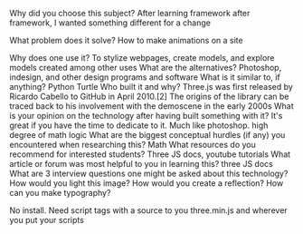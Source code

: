 Why did you choose this subject?
  After learning framework after framework, I wanted something different for a
  change

What problem does it solve?
  How to make animations on a site

Why does one use it?
  To stylize webpages, create models, and explore models created among other uses
What are the alternatives?
  Photoshop, indesign, and other design programs and software
What is it similar to, if anything?
  Python Turtle
Who built it and why?
  Three.js was first released by Ricardo Cabello to GitHub in April 2010.[2] The origins of the library can be traced back to his involvement with the demoscene in the early 2000s
What is your opinion on the technology after having built something with it?
  It's great if you have the time to dedicate to it. Much like photoshop.
  high degree of math logic
What are the biggest conceptual hurdles (if any) you encountered when researching this?
  Math
What resources do you recommend for interested students?
  Three JS docs, youtube tutorials
What article or forum was most helpful to you in learning this?
  three JS docs
What are 3 interview questions one might be asked about this technology?
  How would you light this image?
  How would you create a reflection?
  How can you make typography?

No install. Need script tags with a source to you three.min.js and wherever you put your
scripts
